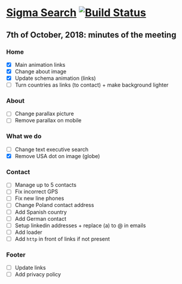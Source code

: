# [Sigma Search](https://soywod.github.io/sigma-search) [![Build Status](https://travis-ci.org/soywod/sigma-search.svg?branch=master)](https://travis-ci.org/soywod/sigma-search)

## 7th of October, 2018: minutes of the meeting

### Home
  - [X] Main animation links
  - [X] Change about image
  - [X] Update schema animation (links)
  - [ ] Turn countries as links (to contact) + make background lighter

### About
  - [ ] Change parallax picture
  - [ ] Remove parallax on mobile

### What we do
  - [ ] Change text executive search
  - [X] Remove USA dot on image (globe)

### Contact
  - [ ] Manage up to 5 contacts
  - [ ] Fix incorrect GPS
  - [ ] Fix new line phones
  - [ ] Change Poland contact address
  - [ ] Add Spanish country
  - [ ] Add German contact
  - [ ] Setup linkedin addresses + replace (a) to @ in emails
  - [ ] Add loader
  - [ ] Add `http` in front of links if not present

### Footer
  - [ ] Update links
  - [ ] Add privacy policy
